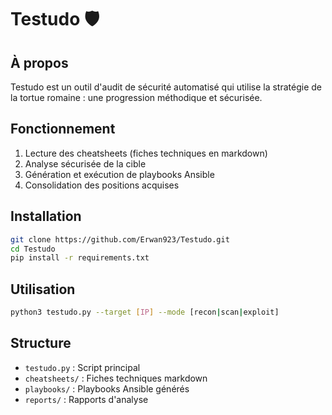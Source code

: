 # Testudo 🛡️

## À propos
Testudo est un outil d'audit de sécurité automatisé qui utilise la stratégie de la tortue romaine : une progression méthodique et sécurisée.

## Fonctionnement
1. Lecture des cheatsheets (fiches techniques en markdown)
2. Analyse sécurisée de la cible
3. Génération et exécution de playbooks Ansible
4. Consolidation des positions acquises

## Installation
```bash
git clone https://github.com/Erwan923/Testudo.git
cd Testudo
pip install -r requirements.txt
```

## Utilisation
```bash
python3 testudo.py --target [IP] --mode [recon|scan|exploit]
```

## Structure
- `testudo.py` : Script principal
- `cheatsheets/` : Fiches techniques markdown
- `playbooks/` : Playbooks Ansible générés
- `reports/` : Rapports d'analyse